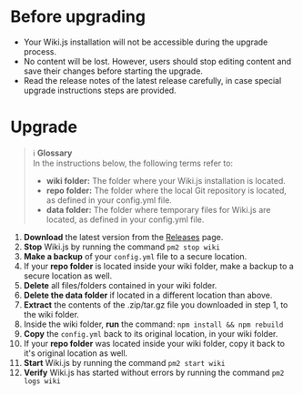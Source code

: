 <!-- TITLE: Upgrade -->
<!-- SUBTITLE: How to upgrade to the latest version of Wiki.js -->

# Before upgrading
- Your Wiki.js installation will not be accessible during the upgrade process.
- No content will be lost. However, users should stop editing content and save their changes before starting the upgrade.
- Read the release notes of the latest release carefully, in case special upgrade instructions steps are provided.
# Upgrade
> :information_source: **Glossary**  
> In the instructions below, the following terms refer to:
> 
> - **wiki folder:** The folder where your Wiki.js installation is located.  
> - **repo folder:** The folder where the local Git repository is located, as defined in your config.yml file.  
> - **data folder:** The folder where temporary files for Wiki.js are located, as defined in your config.yml file.  

1. **Download** the latest version from the [Releases](https://github.com/Requarks/wiki/releases) page.
2. **Stop** Wiki.js by running the command `pm2 stop wiki`
3. **Make a backup** of your `config.yml` file to a secure location.
4. If your **repo folder** is located inside your wiki folder, make a backup to a secure location as well.
5. **Delete** all files/folders contained in your wiki folder.
6. **Delete the data folder** if located in a different location than above.
7. **Extract** the contents of the .zip/tar.gz file you downloaded in step 1, to the wiki folder.
8. Inside the wiki folder, **run** the command: `npm install && npm rebuild`
9. **Copy** the `config.yml` back to its original location, in your wiki folder.
10. If your **repo folder** was located inside your wiki folder, copy it back to it's original location as well.
11. **Start** Wiki.js by running the command `pm2 start wiki`
12. **Verify** Wiki.js has started without errors by running the command `pm2 logs wiki`